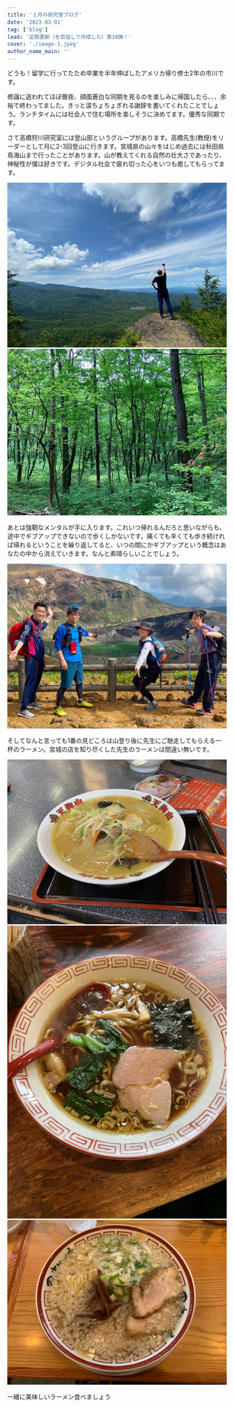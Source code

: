 ```yaml
---
title: '１月の研究室ブログ'
date: '2023-03-01'
tag: ['blog']
lead: '定期更新（を目指して作成した）第10弾！'
cover: './image-1.jpeg'
author_name_main: ''
---
```


どうも！留学に行ってたため卒業を半年伸ばしたアメリカ帰り修士2年の市川です。

修論に追われてほぼ徹夜、顔面蒼白な同期を見るのを楽しみに帰国したら、、、余裕で終わってました。きっと涙ちょちょぎれる謝辞を書いてくれたことでしょう。ランチタイムには社会人で住む場所を楽しそうに決めてます。優秀な同期です。

さて高橋狩川研究室には登山部というグループがあります。高橋先生(教授)をリーダーとして月に2-3回登山に行きます。宮城県の山々をはじめ過去には秋田県鳥海山まで行ったことがあります。山が教えてくれる自然の壮大さであったり、神秘性が僕は好きです。デジタル社会で疲れ切った心をいつも癒してもらってます。

![](./image-1.jpeg)
![](./image-2.jpeg)

あとは強靭なメンタルが手に入ります。これいつ帰れるんだろと思いながらも、途中でギブアップできないので歩くしかないです。痛くても辛くても歩き続ければ帰れるということを繰り返してると、いつの間にかギブアップという概念はあなたの中から消えていきます。なんと素晴らしいことでしょう。

![](./image-3.jpeg)

そしてなんと言っても1番の見どころは山登り後に先生にご馳走してもらえる一杯のラーメン。宮城の店を知り尽くした先生のラーメンは間違い無いです。

![](./image-4.jpeg)
![](./image-5.jpeg)
![](./image-6.jpg)


一緒に美味しいラーメン食べましょう